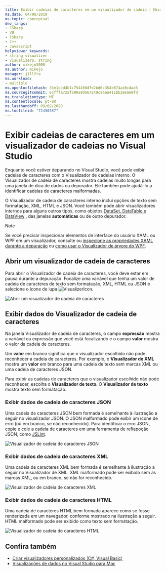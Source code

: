 ```yaml
---
title: Exibir cadeias de caracteres em um visualizador de cadeia | Microsoft Docs
ms.date: 04/08/2019
ms.topic: conceptual
dev_langs:
- CSharp
- VB
- FSharp
- C++
- JavaScript
helpviewer_keywords:
- string visualizer
- visualizers, string
author: mikejo5000
ms.author: mikejo
manager: jillfra
ms.workload:
- multiple
ms.openlocfilehash: 33e1cbd4b1c754498d7e2bd6c354e874ae8cdad5
ms.sourcegitcommit: 6cfffa72af599a9d667249caaaa411bb28ea69fd
ms.translationtype: MT
ms.contentlocale: pt-BR
ms.lasthandoff: 09/02/2020
ms.locfileid: "72450387"
---
```

# <a name="view-strings-in-a-string-visualizer-in-visual-studio"></a>Exibir cadeias de caracteres em um visualizador de cadeias no Visual Studio

Enquanto você estiver depurando no Visual Studio, você pode exibir cadeias de caracteres com o Visualizador de cadeias interno. O Visualizador de cadeia de caracteres mostra cadeias muito longas para uma janela de dica de dados ou depurador. Ele também pode ajudá-lo a identificar cadeias de caracteres malformadas.

O Visualizador de cadeia de caracteres interno inclui opções de texto sem formatação, XML, HTML e JSON. Você também pode abrir visualizadores internos para alguns outros tipos, como objetos [DataSet, DataTable e DataView](../debugger/dataset-visualizer-dialog-box.md) , das janelas **automáticas** ou de outro depurador.

> [!NOTE]
> Se você precisar inspecionar elementos de interface do usuário XAML ou WPF em um visualizador, consulte ou [inspecione as propriedades XAML durante a depuração](../xaml-tools/inspect-xaml-properties-while-debugging.md) ou [como usar o Visualizador de árvore do WPF](../debugger/how-to-use-the-wpf-tree-visualizer.md).

## <a name="open-a-string-visualizer"></a>Abrir um visualizador de cadeia de caracteres

Para abrir o Visualizador de cadeia de caracteres, você deve estar em pausa durante a depuração. Focalize uma variável que tenha um valor de cadeia de caracteres de texto sem formatação, XML, HTML ou JSON e selecione o ícone de lupa ![VisualizerIcon](../debugger/media/dbg-tips-visualizer-icon.png "Ícone do Visualizador").

![Abrir um visualizador de cadeia de caracteres](../debugger/media/dbg-tips-string-visualizers.png "Abrir Visualizador de cadeia de caracteres")

## <a name="view-string-visualizer-data"></a>Exibir dados do Visualizador de cadeia de caracteres

Na janela Visualizador de cadeia de caracteres, o campo **expressão** mostra a variável ou expressão que você está focalizando e o campo **valor** mostra o valor da cadeia de caracteres.

Um **valor** em branco significa que o visualizador escolhido não pode reconhecer a cadeia de caracteres. Por exemplo, o **Visualizador de XML** mostra um **valor** em branco para uma cadeia de texto sem marcas XML ou uma cadeia de caracteres JSON.

Para exibir as cadeias de caracteres que o visualizador escolhido não pode reconhecer, escolha o **Visualizador de texto**. O **Visualizador de texto** mostra texto sem formatação.

### <a name="view-json-string-data"></a>Exibir dados de cadeia de caracteres JSON

Uma cadeia de caracteres JSON bem formada é semelhante à ilustração a seguir no visualizador JSON. O JSON malformado pode exibir um ícone de erro (ou em branco, se não reconhecido). Para identificar o erro JSON, copie e cole a cadeia de caracteres em uma ferramenta de refiapoção JSON, como [JSLint](https://www.jslint.com/).

![Visualizador de cadeia de caracteres JSON](../debugger/media/dbg-tips-string-visualizer-json.png "Visualizador de cadeia de caracteres JSON")

### <a name="view-xml-string-data"></a>Exibir dados de cadeia de caracteres XML

Uma cadeia de caracteres XML bem formada é semelhante à ilustração a seguir no Visualizador de XML. XML malformado pode ser exibido sem as marcas XML, ou em branco, se não for reconhecido.

![Visualizador de cadeia de caracteres XML](../debugger/media/dbg-string-visualizers-xml.png "Visualizador de cadeia de caracteres XML")

### <a name="view-html-string-data"></a>Exibir dados de cadeia de caracteres HTML

Uma cadeia de caracteres HTML bem formada aparece como se fosse renderizada em um navegador, conforme mostrado na ilustração a seguir. HTML malformado pode ser exibido como texto sem formatação.

![Visualizador de cadeia de caracteres HTML](../debugger/media/dbg-string-visualizers-html.png "Visualizador de cadeia de caracteres HTML")

## <a name="see-also"></a>Confira também

- [Criar visualizadores personalizados (C#, Visual Basic)](../debugger/create-custom-visualizers-of-data.md)
- [Visualizações de dados no Visual Studio para Mac](/visualstudio/mac/data-visualizations)